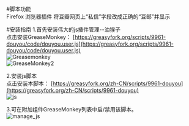 #脚本功能  
Firefox 浏览器插件
将豆瓣网页上“私信”字段改成正确的“豆邮”并显示


#安装指南
1.首先安装伟大的js插件管理--油猴子  
点击安装GreaseMonkey：
[https://greasyfork.org/scripts/9961-douyou/code/douyou.user.js](https://greasyfork.org/scripts/9961-douyou/code/douyou.user.js)   
![Greasemonkey](http://img3.douban.com/view/photo/large/public/p2244749405.jpg)  
![GreaseMonkey2](http://img4.douban.com/view/photo/large/public/p2244749407.jpg)      
  
2.安装js脚本    
点击安装本脚本：
[https://greasyfork.org/zh-CN/scripts/9961-douyou](https://greasyfork.org/zh-CN/scripts/9961-douyou)   
![js](http://img3.douban.com/view/photo/large/public/p2244749412.jpg)    
 
3.可在附加组件GreaseMonkey列表中启/禁用该脚本。   
![manage_js](http://img3.douban.com/view/photo/large/public/p2244749404.jpg)   
